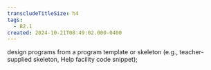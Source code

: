 ```yaml
---
transcludeTitleSize: h4
tags:
  - B2.1
created: 2024-10-21T08:49:02.000-0400
---
```

design programs from a program template or skeleton (e.g., teacher-supplied skeleton, Help facility code snippet);